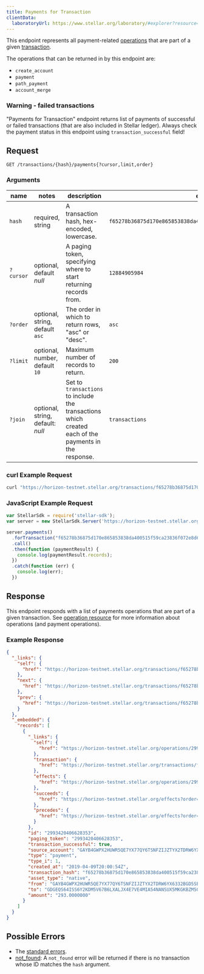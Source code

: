 ```yaml
---
title: Payments for Transaction
clientData:
  laboratoryUrl: https://www.stellar.org/laboratory/#explorer?resource=payments&endpoint=for_transaction
---
```


This endpoint represents all payment-related [operations](../resources/operation.md) that are part
of a given [transaction](../resources/transaction.md).

The operations that can be returned in by this endpoint are:
- `create_account`
- `payment`
- `path_payment`
- `account_merge`

### Warning - failed transactions

"Payments for Transaction" endpoint returns list of payments of successful or failed transactions
(that are also included in Stellar ledger). Always check the payment status in this endpoint using
`transaction_successful` field!

## Request

```
GET /transactions/{hash}/payments{?cursor,limit,order}
```

### Arguments

| name | notes | description | example |
| ---- | ----- | ----------- | ------- |
| `hash` | required, string | A transaction hash, hex-encoded, lowercase. | `f65278b36875d170e865853838da400515f59ca23836f072e8d62cac18b803e5` |
| `?cursor` | optional, default _null_ | A paging token, specifying where to start returning records from. | `12884905984` |
| `?order` | optional, string, default `asc` | The order in which to return rows, "asc" or "desc". | `asc` |
| `?limit` | optional, number, default `10` | Maximum number of records to return. | `200` |
| `?join` | optional, string, default: _null_ | Set to `transactions` to include the transactions which created each of the payments in the response. | `transactions` |

### curl Example Request

```sh
curl "https://horizon-testnet.stellar.org/transactions/f65278b36875d170e865853838da400515f59ca23836f072e8d62cac18b803e5/payments"
```

### JavaScript Example Request

```javascript
var StellarSdk = require('stellar-sdk');
var server = new StellarSdk.Server('https://horizon-testnet.stellar.org');

server.payments()
  .forTransaction("f65278b36875d170e865853838da400515f59ca23836f072e8d62cac18b803e5")
  .call()
  .then(function (paymentResult) {
    console.log(paymentResult.records);
  })
  .catch(function (err) {
    console.log(err);
  })
```

## Response

This endpoint responds with a list of payments operations that are part of a given transaction. See
[operation resource](../resources/operation.md) for more information about operations (and payment
operations).

### Example Response

```json
{
  "_links": {
    "self": {
      "href": "https://horizon-testnet.stellar.org/transactions/f65278b36875d170e865853838da400515f59ca23836f072e8d62cac18b803e5/payments?cursor=&limit=10&order=asc"
    },
    "next": {
      "href": "https://horizon-testnet.stellar.org/transactions/f65278b36875d170e865853838da400515f59ca23836f072e8d62cac18b803e5/payments?cursor=2993420406628353&limit=10&order=asc"
    },
    "prev": {
      "href": "https://horizon-testnet.stellar.org/transactions/f65278b36875d170e865853838da400515f59ca23836f072e8d62cac18b803e5/payments?cursor=2993420406628353&limit=10&order=desc"
    }
  },
  "_embedded": {
    "records": [
      {
        "_links": {
          "self": {
            "href": "https://horizon-testnet.stellar.org/operations/2993420406628353"
          },
          "transaction": {
            "href": "https://horizon-testnet.stellar.org/transactions/f65278b36875d170e865853838da400515f59ca23836f072e8d62cac18b803e5"
          },
          "effects": {
            "href": "https://horizon-testnet.stellar.org/operations/2993420406628353/effects"
          },
          "succeeds": {
            "href": "https://horizon-testnet.stellar.org/effects?order=desc&cursor=2993420406628353"
          },
          "precedes": {
            "href": "https://horizon-testnet.stellar.org/effects?order=asc&cursor=2993420406628353"
          }
        },
        "id": "2993420406628353",
        "paging_token": "2993420406628353",
        "transaction_successful": true,
        "source_account": "GAYB4GWPX2HUWR5QE7YX77QY6TSNFZIJZTYX2TDRW6YX6332BGD5SEAK",
        "type": "payment",
        "type_i": 1,
        "created_at": "2019-04-09T20:00:54Z",
        "transaction_hash": "f65278b36875d170e865853838da400515f59ca23836f072e8d62cac18b803e5",
        "asset_type": "native",
        "from": "GAYB4GWPX2HUWR5QE7YX77QY6TSNFZIJZTYX2TDRW6YX6332BGD5SEAK",
        "to": "GDGEQS64ISS6Y2KDM5V67B6LXALJX4E7VE4MIA54NANSUX5MKGKBZM5G",
        "amount": "293.0000000"
      }
    ]
  }
}
```

## Possible Errors

- The [standard errors](../errors.md#Standard-Errors).
- [not_found](../errors/not-found.md): A `not_found` error will be returned if there is no
  transaction whose ID matches the `hash` argument.

